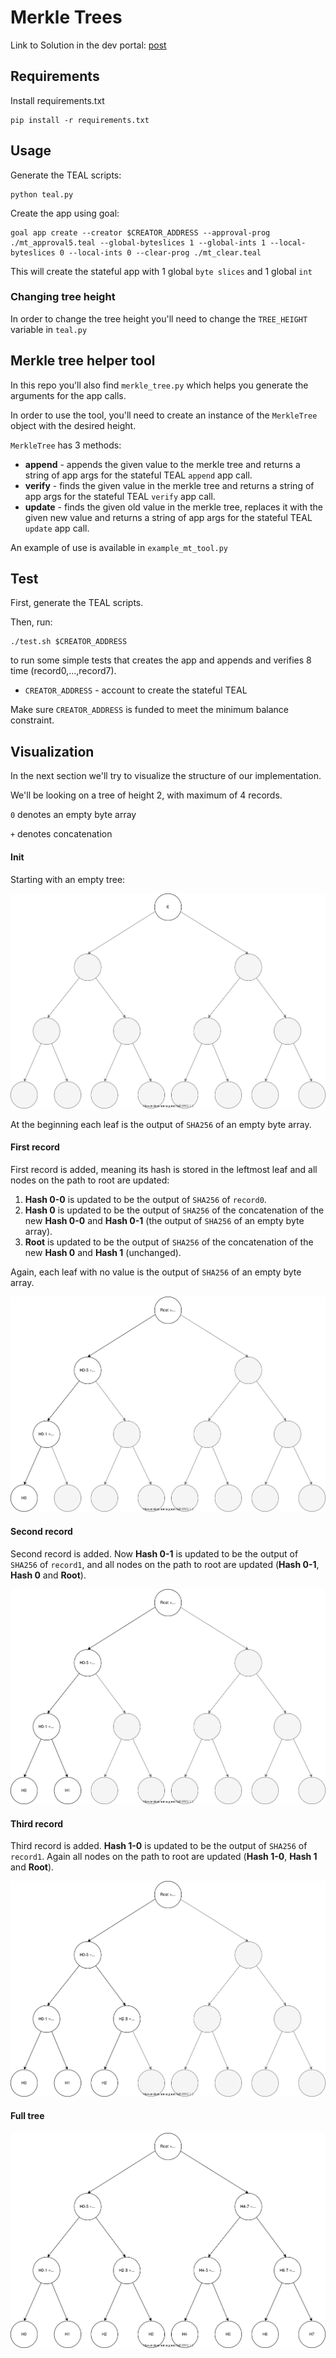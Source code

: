 # Merkle Trees

Link to Solution in the dev portal: [post](https://developer.algorand.org/solutions/committing-to-large-datasets-using-merkle-trees-in-pyteal/)

## Requirements
Install requirements.txt
```
pip install -r requirements.txt
```

## Usage
Generate the TEAL scripts:
```
python teal.py
```

Create the app using goal:
```
goal app create --creator $CREATOR_ADDRESS --approval-prog ./mt_approval5.teal --global-byteslices 1 --global-ints 1 --local-byteslices 0 --local-ints 0 --clear-prog ./mt_clear.teal
```
This will create the stateful app with 1 global `byte slices` and 1 global `int`

### Changing tree height

In order to change the tree height you'll need to change the `TREE_HEIGHT` variable in `teal.py`

## Merkle tree helper tool

In this repo you'll also find `merkle_tree.py` which helps you generate the arguments for the app calls.

In order to use the tool, you'll need to create an instance of the `MerkleTree` object with the desired height.

`MerkleTree` has 3 methods:

- **append** - appends the given value to the merkle tree and returns a string of app args for the stateful TEAL `append` app call. 
- **verify** - finds the given value in the merkle tree and returns a string of app args for the stateful TEAL `verify` app call.
- **update** - finds the given old value in the merkle tree, replaces it with the given new value and returns a string of app args for the stateful TEAL `update` app call.


An example of use is available in `example_mt_tool.py`

## Test
First, generate the TEAL scripts.

Then, run:
```
./test.sh $CREATOR_ADDRESS
```
to run some simple tests that creates the app and appends and verifies 8 time (record0,...,record7).

- `CREATOR_ADDRESS` - account to create the stateful TEAL

Make sure `CREATOR_ADDRESS` is funded to meet the minimum balance constraint.

## Visualization

In the next section we'll try to visualize the structure of our implementation.

We'll be looking on a tree of height 2, with maximum of 4 records.

`0` denotes an empty byte array

`+` denotes concatenation

#### Init
Starting with an empty tree:

![Init](./init.svg)

At the beginning each leaf is the output of `SHA256` of an empty byte array.

#### First record
First record is added, meaning its hash is stored in the leftmost leaf and all nodes on the path to root are updated:
1. **Hash 0-0** is updated to be the output of `SHA256` of `record0`.
2. **Hash 0** is updated to be the output of `SHA256` of the concatenation of the new **Hash 0-0** and **Hash 0-1** (the output of `SHA256` of an empty byte array).
3. **Root** is updated to be the output of `SHA256` of the concatenation of the new **Hash 0** and **Hash 1** (unchanged).

Again, each leaf with no value is the output of `SHA256` of an empty byte array.

![First record](./first.svg)

#### Second record
Second record is added. Now **Hash 0-1** is updated to be the output of `SHA256` of `record1`,
and all nodes on the path to root are updated (**Hash 0-1**, **Hash 0** and **Root**).

![Second record](./second.svg)

#### Third record
Third record is added. **Hash 1-0** is updated to be the output of `SHA256` of `record1`.
Again all nodes on the path to root are updated (**Hash 1-0**, **Hash 1** and **Root**).

![Third record](./third.svg)

#### Full tree
![Full tree](./full.svg)
